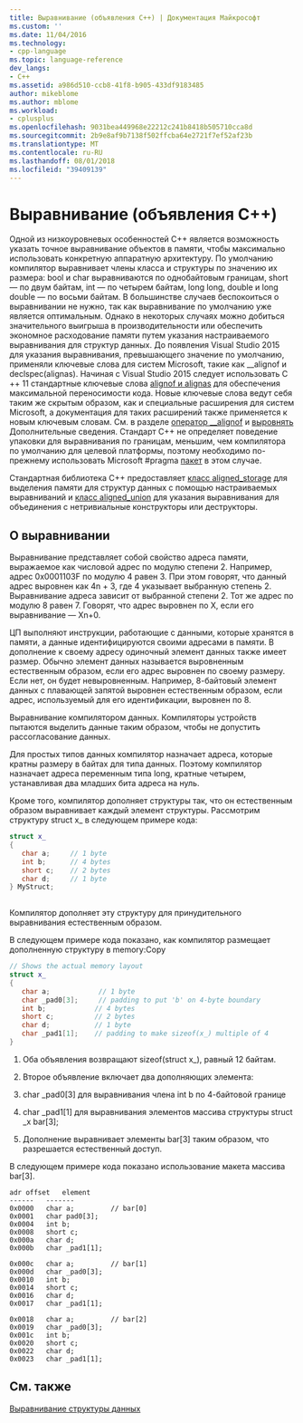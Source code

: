 ```yaml
---
title: Выравнивание (объявления C++) | Документация Майкрософт
ms.custom: ''
ms.date: 11/04/2016
ms.technology:
- cpp-language
ms.topic: language-reference
dev_langs:
- C++
ms.assetid: a986d510-ccb8-41f8-b905-433df9183485
author: mikeblome
ms.author: mblome
ms.workload:
- cplusplus
ms.openlocfilehash: 9031bea449968e22212c241b8418b505710cca8d
ms.sourcegitcommit: 2b9e8af9b7138f502ffcba64e2721f7ef52af23b
ms.translationtype: MT
ms.contentlocale: ru-RU
ms.lasthandoff: 08/01/2018
ms.locfileid: "39409139"
---
```

# <a name="alignment-c-declarations"></a>Выравнивание (объявления C++)
Одной из низкоуровневых особенностей C++ является возможность указать точное выравнивание объектов в памяти, чтобы максимально использовать конкретную аппаратную архитектуру. По умолчанию компилятор выравнивает члены класса и структуры по значению их размера: bool и char выравниваются по однобайтовым границам, short — по двум байтам, int — по четырем байтам, long long, double и long double — по восьми байтам. В большинстве случаев беспокоиться о выравнивании не нужно, так как выравнивание по умолчанию уже является оптимальным. Однако в некоторых случаях можно добиться значительного выигрыша в производительности или обеспечить экономное расходование памяти путем указания настраиваемого выравнивания для структур данных. До появления Visual Studio 2015 для указания выравнивания, превышающего значение по умолчанию, применяли ключевые слова для систем Microsoft, такие как __alignof и declspec(alignas). Начиная с Visual Studio 2015 следует использовать C ++ 11 стандартные ключевые слова [alignof и alignas](../cpp/alignof-and-alignas-cpp.md) для обеспечения максимальной переносимости кода. Новые ключевые слова ведут себя таким же скрытым образом, как и специальные расширения для систем Microsoft, а документация для таких расширений также применяется к новым ключевым словам. См. в разделе [оператор __alignof](../cpp/alignof-operator.md) и [выровнять](../cpp/align-cpp.md) Дополнительные сведения. Стандарт C++ не определяет поведение упаковки для выравнивания по границам, меньшим, чем компилятора по умолчанию для целевой платформы, поэтому необходимо по-прежнему использовать Microsoft #pragma [пакет](../preprocessor/pack.md) в этом случае.  
  
 Стандартная библиотека C++ предоставляет [класс aligned_storage](../standard-library/aligned-storage-class.md) для выделения памяти для структур данных с помощью настраиваемых выравниваний и [класс aligned_union](../standard-library/aligned-union-class.md) для указания выравнивания для объединения с нетривиальные конструкторы или деструкторы.  
  
## <a name="about-alignment"></a>О выравнивании  
 Выравнивание представляет собой свойство адреса памяти, выражаемое как числовой адрес по модулю степени 2. Например, адрес 0x0001103F по модулю 4 равен 3. При этом говорят, что данный адрес выровнен как 4n + 3, где 4 указывает выбранную степень 2. Выравнивание адреса зависит от выбранной степени 2. Тот же адрес по модулю 8 равен 7. Говорят, что адрес выровнен по X, если его выравнивание — Xn+0.  
  
 ЦП выполняют инструкции, работающие с данными, которые хранятся в памяти, а данные идентифицируются своими адресами в памяти. В дополнение к своему адресу одиночный элемент данных также имеет размер. Обычно элемент данных называется выровненным естественным образом, если его адрес выровнен по своему размеру. Если нет, он будет невыровненным. Например, 8-байтовый элемент данных с плавающей запятой выровнен естественным образом, если адрес, используемый для его идентификации, выровнен по 8.  
  
 Выравнивание компилятором данных. Компиляторы устройств пытаются выделить данные таким образом, чтобы не допустить рассогласование данных.  
  
 Для простых типов данных компилятор назначает адреса, которые кратны размеру в байтах для типа данных. Поэтому компилятор назначает адреса переменным типа long, кратные четырем, устанавливая два младших бита адреса на нуль.  
  
 Кроме того, компилятор дополняет структуры так, что он естественным образом выравнивает каждый элемент структуры. Рассмотрим структуру struct x_ в следующем примере кода:  
  
```cpp 
struct x_  
{  
   char a;     // 1 byte  
   int b;      // 4 bytes  
   short c;    // 2 bytes  
   char d;     // 1 byte  
} MyStruct;  
  
```  
  
 Компилятор дополняет эту структуру для принудительного выравнивания естественным образом.  
  
 В следующем примере кода показано, как компилятор размещает дополненную структуру в memory:Copy  
  
```cpp 
// Shows the actual memory layout  
struct x_  
{  
   char a;            // 1 byte  
   char _pad0[3];     // padding to put 'b' on 4-byte boundary  
   int b;            // 4 bytes  
   short c;          // 2 bytes  
   char d;           // 1 byte  
   char _pad1[1];    // padding to make sizeof(x_) multiple of 4  
}  
```  
  
1.  Оба объявления возвращают sizeof(struct x_), равный 12 байтам.  
  
2.  Второе объявление включает два дополняющих элемента:  
  
3.  char _pad0[3] для выравнивания члена int b по 4-байтовой границе  
  
4.  char _pad1[1] для выравнивания элементов массива структуры struct _x bar[3];  
  
5.  Дополнение выравнивает элементы bar[3] таким образом, что разрешается естественный доступ.  
  
 В следующем примере кода показано использование макета массива bar[3].  
  
```  
adr offset   element  
------   -------  
0x0000   char a;         // bar[0]  
0x0001   char pad0[3];  
0x0004   int b;  
0x0008   short c;  
0x000a   char d;  
0x000b   char _pad1[1];  
  
0x000c   char a;         // bar[1]  
0x000d   char _pad0[3];  
0x0010   int b;  
0x0014   short c;  
0x0016   char d;  
0x0017   char _pad1[1];  
  
0x0018   char a;         // bar[2]  
0x0019   char _pad0[3];  
0x001c   int b;  
0x0020   short c;  
0x0022   char d;  
0x0023   char _pad1[1];  
```  
  
## <a name="see-also"></a>См. также  
 [Выравнивание структуры данных](http://en.wikipedia.org/wiki/Data_structure_alignment)